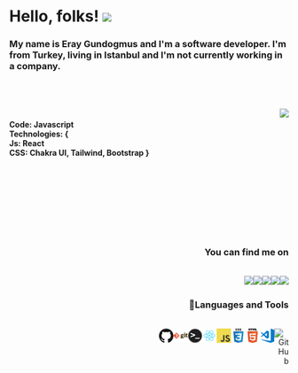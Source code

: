# Hello, folks! <img src="https://raw.githubusercontent.com/MartinHeinz/MartinHeinz/master/wave.gif" width="30px">

<h3> My name is Eray Gundogmus and I'm a software developer. I'm from Turkey, living in Istanbul and I'm not currently working in a company. </h3>  <br> <br> <br>

<img align='right' src="https://github-readme-stats.vercel.app/api?username=eraygundogmus&show_icons=true&theme=radical">
<h4>  Code: Javascript <br>
Technologies: {<br> 
    Js: React<br>
    CSS: Chakra UI, Tailwind, Bootstrap }

</h4>
<br>
<br>
<br><br><br><br><br>



<div align='right'>
  <h3> You can find me on </h3>   <br> 
<a href="https://twitter.com/eraygundogmuss/"><img src="https://icons.iconarchive.com/icons/limav/flat-gradient-social/48/Twitter-icon.png"/></a><a href="https://www.linkedin.com/in/eraygundogmus/"><img src="https://icons.iconarchive.com/icons/danleech/simple/48/linkedin-icon.png"/></a><a href="https://www.instagram.com/eraygundogmss/"><img src="https://icons.iconarchive.com/icons/uiconstock/socialmedia/48/Instagram-icon.png"/></a><a href="https://github.com/eraygundogmus"><img src="https://icons.iconarchive.com/icons/limav/flat-gradient-social/48/Github-icon.png"/></a><a href="mailto:gundogmuseray@gmail.com?"><img src="https://icons.iconarchive.com/icons/marcus-roberto/google-play/48/Gmail-icon.png"/></a>
<h3>📌Languages and Tools</h3>  <br>
<img align="right" alt="GitHub" width="26px" src="https://camo.githubusercontent.com/1734137a535b70cd7e4c939eb87d1b5fbbf1e55b/68747470733a2f2f75706c6f61642e77696b696d656469612e6f72672f77696b6970656469612f636f6d6d6f6e732f392f39662f56696d6c6f676f2e737667" />
<img align="right" alt="Visual Studio Code" width="26px" src="https://raw.githubusercontent.com/github/explore/80688e429a7d4ef2fca1e82350fe8e3517d3494d/topics/visual-studio-code/visual-studio-code.png" />
<img align="right" alt="HTML5" width="26px" src="https://raw.githubusercontent.com/github/explore/80688e429a7d4ef2fca1e82350fe8e3517d3494d/topics/html/html.png" />
<img align="right" alt="CSS3" width="26px" src="https://raw.githubusercontent.com/github/explore/80688e429a7d4ef2fca1e82350fe8e3517d3494d/topics/css/css.png" />
<img align="right" alt="JavaScript" width="26px" src="https://raw.githubusercontent.com/github/explore/80688e429a7d4ef2fca1e82350fe8e3517d3494d/topics/javascript/javascript.png" />
<img align="right" alt="React" width="26px" src="https://raw.githubusercontent.com/github/explore/80688e429a7d4ef2fca1e82350fe8e3517d3494d/topics/react/react.png" />
<img align="right" alt="Terminal" width="26px" src="https://raw.githubusercontent.com/github/explore/80688e429a7d4ef2fca1e82350fe8e3517d3494d/topics/terminal/terminal.png" />
<img align="right" alt="Git" width="26px" src="https://raw.githubusercontent.com/github/explore/80688e429a7d4ef2fca1e82350fe8e3517d3494d/topics/git/git.png" />
<img align="right" alt="GitHub" width="26px" src="https://raw.githubusercontent.com/github/explore/78df643247d429f6cc873026c0622819ad797942/topics/github/github.png" /> <br><br></div>
<!--
**eraygundogmus/eraygundogmus** is a ✨ _special_ ✨ repository because its `README.md` (this file) appears on your GitHub profile.

Here are some ideas to get you started:

- 🔭 I’m currently working on ...
- 🌱 I’m currently learning ...
- 👯 I’m looking to collaborate on ...
- 🤔 I’m looking for help with ...
- 💬 Ask me about ...
- 📫 How to reach me: ...
- 😄 Pronouns: ...
- ⚡ Fun fact: ...
-->

